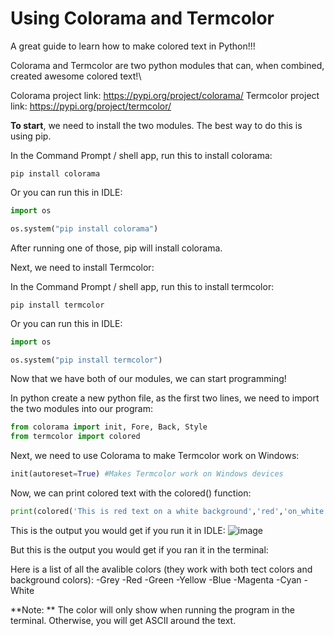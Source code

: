 # Using Colorama and Termcolor
A great guide to learn how to make colored text in Python!!!

Colorama and Termcolor are two python modules that can, when combined, created awesome colored text!\

Colorama project link: https://pypi.org/project/colorama/
Termcolor project link: https://pypi.org/project/termcolor/

**To start**, we need to install the two modules. The best way to do this is using pip. 

In the Command Prompt / shell app, run this to install colorama:
```
pip install colorama
```
Or you can run this in IDLE:
```python
import os

os.system("pip install colorama")
```
After running one of those, pip will install colorama. 

Next, we need to install Termcolor:

In the Command Prompt / shell app, run this to install termcolor:
```
pip install termcolor
```
Or you can run this in IDLE:
```python
import os

os.system("pip install termcolor")
```

Now that we have both of our modules, we can start programming!

In python create a new python file, as the first two lines, we need to import the two modules into our program:
```python
from colorama import init, Fore, Back, Style
from termcolor import colored
```

Next, we need to use Colorama to make Termcolor work on Windows:
```python
init(autoreset=True) #Makes Termcolor work on Windows devices
```

Now, we can print colored text with the colored() function:
```python
print(colored('This is red text on a white background','red','on_white'))
```
This is the output you would get if you run it in IDLE:
![image](https://user-images.githubusercontent.com/121042782/208771033-b3a1763f-e56a-423a-8960-884ecd34e472.png)

But this is the output you would get if you ran it in the terminal:


Here is a list of all the avalible colors (they work with both tect colors and background colors):
-Grey
-Red
-Green
-Yellow
-Blue
-Magenta 
-Cyan
-White

**Note: **
The color will only show when running the program in the terminal. Otherwise, you will get ASCII around the text.

